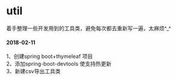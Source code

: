 # util
着手整理一些开发用到的工具类，避免每次都去重新写一遍，太麻烦^_^

#### 2018-02-11  
1、创建spring boot+thymeleaf 项目  
2、添加spring-boot-devtools 使支持热更新  
3、新建csv导出工具类  

